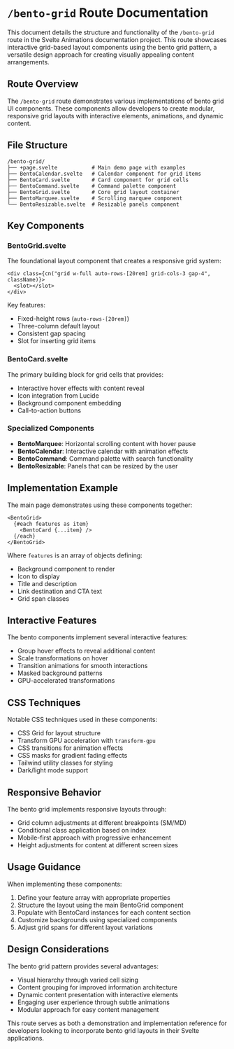 # `/bento-grid` Route Documentation

This document details the structure and functionality of the `/bento-grid` route in the Svelte Animations documentation project. This route showcases interactive grid-based layout components using the bento grid pattern, a versatile design approach for creating visually appealing content arrangements.

## Route Overview

The `/bento-grid` route demonstrates various implementations of bento grid UI components. These components allow developers to create modular, responsive grid layouts with interactive elements, animations, and dynamic content.

## File Structure

```
/bento-grid/
├── +page.svelte           # Main demo page with examples
├── BentoCalendar.svelte   # Calendar component for grid items
├── BentoCard.svelte       # Card component for grid cells
├── BentoCommand.svelte    # Command palette component
├── BentoGrid.svelte       # Core grid layout container
├── BentoMarquee.svelte    # Scrolling marquee component
└── BentoResizable.svelte  # Resizable panels component
```

## Key Components

### BentoGrid.svelte

The foundational layout component that creates a responsive grid system:

```svelte
<div class={cn("grid w-full auto-rows-[20rem] grid-cols-3 gap-4", className)}>
  <slot></slot>
</div>
```

Key features:
- Fixed-height rows (`auto-rows-[20rem]`)
- Three-column default layout
- Consistent gap spacing
- Slot for inserting grid items

### BentoCard.svelte

The primary building block for grid cells that provides:
- Interactive hover effects with content reveal
- Icon integration from Lucide
- Background component embedding
- Call-to-action buttons

### Specialized Components

- **BentoMarquee**: Horizontal scrolling content with hover pause
- **BentoCalendar**: Interactive calendar with animation effects
- **BentoCommand**: Command palette with search functionality
- **BentoResizable**: Panels that can be resized by the user

## Implementation Example

The main page demonstrates using these components together:

```svelte
<BentoGrid>
  {#each features as item}
    <BentoCard {...item} />
  {/each}
</BentoGrid>
```

Where `features` is an array of objects defining:
- Background component to render
- Icon to display
- Title and description
- Link destination and CTA text
- Grid span classes

## Interactive Features

The bento components implement several interactive features:
- Group hover effects to reveal additional content
- Scale transformations on hover
- Transition animations for smooth interactions
- Masked background patterns
- GPU-accelerated transformations

## CSS Techniques

Notable CSS techniques used in these components:
- CSS Grid for layout structure
- Transform GPU acceleration with `transform-gpu`
- CSS transitions for animation effects
- CSS masks for gradient fading effects
- Tailwind utility classes for styling
- Dark/light mode support

## Responsive Behavior

The bento grid implements responsive layouts through:
- Grid column adjustments at different breakpoints (SM/MD)
- Conditional class application based on index
- Mobile-first approach with progressive enhancement
- Height adjustments for content at different screen sizes

## Usage Guidance

When implementing these components:
1. Define your feature array with appropriate properties
2. Structure the layout using the main BentoGrid component
3. Populate with BentoCard instances for each content section
4. Customize backgrounds using specialized components
5. Adjust grid spans for different layout variations

## Design Considerations

The bento grid pattern provides several advantages:
- Visual hierarchy through varied cell sizing
- Content grouping for improved information architecture
- Dynamic content presentation with interactive elements
- Engaging user experience through subtle animations
- Modular approach for easy content management

This route serves as both a demonstration and implementation reference for developers looking to incorporate bento grid layouts in their Svelte applications.